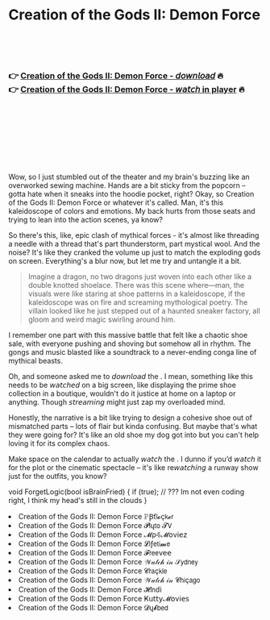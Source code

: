 <h1>Creation of the Gods II: Demon Force</h1>

<br><br><br>

<h3>👉 <a href="https://Jeffreys-nedomichli1986.github.io/xcgpwicudw/">Creation of the Gods II: Demon Force - 𝘥𝘰𝘸𝘯𝘭𝘰𝘢𝘥</a> 🔥<br>
👉 <a href="https://Jeffreys-nedomichli1986.github.io/xcgpwicudw/">Creation of the Gods II: Demon Force - 𝘸𝘢𝘵𝘤𝘩 in player</a> 🔥
</h3>



<br><br><br><br><br><br><br>


Wow, so I just stumbled out of the theater and my brain's buzzing like an overworked sewing machine. Hands are a bit sticky from the popcorn – gotta hate when it sneaks into the hoodie pocket, right? Okay, so Creation of the Gods II: Demon Force or whatever it's called. Man, it's this kaleidoscope of colors and emotions. My back hurts from those seats and trying to lean into the action scenes, ya know?

So there's this, like, epic clash of mythical forces - it's almost like threading a needle with a thread that's part thunderstorm, part mystical wool. And the noise? It's like they cranked the volume up just to match the exploding gods on screen. Everything's a blur now, but let me try and untangle it a bit.

> Imagine a dragon, no two dragons just woven into each other like a double knotted shoelace. There was this scene where—man, the visuals were like staring at shoe patterns in a kaleidoscope, if the kaleidoscope was on fire and screaming mythological poetry. The villain looked like he just stepped out of a haunted sneaker factory, all gloom and weird magic swirling around him.

I remember one part with this massive battle that felt like a chaotic shoe sale, with everyone pushing and shoving but somehow all in rhythm. The gongs and music blasted like a soundtrack to a never-ending conga line of mythical beasts.

Oh, and someone asked me to 𝘥𝘰𝘸𝘯𝘭𝘰𝘢𝘥 the  . I mean, something like this needs to be 𝘸𝘢𝘵𝘤𝘩𝘦𝘥 on a big screen, like displaying the prime shoe collection in a boutique, wouldn't do it justice at home on a laptop or anything. Though 𝘴𝘵𝘳𝘦𝘢𝘮𝘪𝘯𝘨 might just zap my overloaded mind.  

Honestly, the narrative is a bit like trying to design a cohesive shoe out of mismatched parts – lots of flair but kinda confusing. But maybe that's what they were going for? It's like an old shoe my dog got into but you can't help loving it for its complex chaos. 

Make space on the calendar to actually 𝘸𝘢𝘵𝘤𝘩 the  . I dunno if you’d 𝘸𝘢𝘵𝘤𝘩 it for the plot or the cinematic spectacle – it's like re𝘸𝘢𝘵𝘤𝘩𝘪𝘯𝘨 a runway show just for the outfits, you know?

void ForgetLogic(bool isBrainFried) {
    if (true); // ??? Im not even coding right, I think my head's still in the clouds
}

<li>Creation of the Gods II: Demon Force 𝙿Ꞵť𝗅𝓸ç𝗄𝓮𝗋</li>
<li>Creation of the Gods II: Demon Force 𝓟𝗅ų𝗍𝗈 𝓣𝖵</li>
<li>Creation of the Gods II: Demon Force 𝓜ρ𝟜𝓜𝗈ν𝗂𝖾𝗓</li>
<li>Creation of the Gods II: Demon Force 𝓛𝗂ƒ𝖾𝗍𝗂𝓶𝖾</li>
<li>Creation of the Gods II: Demon Force 𝓕𝗋𝖾𝖾ν𝖾𝖾</li>
<li>Creation of the Gods II: Demon Force 𝒲𝒶𝓉𝒸𝒽 𝒾𝓃 𝒮𝗒𝖽𝗇𝖾𝗒</li>
<li>Creation of the Gods II: Demon Force 𝓒𝗋𝖺ç𝗄𝗅𝖾</li>
<li>Creation of the Gods II: Demon Force 𝒲𝒶𝓉𝒸𝒽 𝒾𝓃 𝓒𝗁𝗂ç𝖺𝗀𝗈</li>
<li>Creation of the Gods II: Demon Force 𝓗𝗂𝗇ԁ𝗂</li>
<li>Creation of the Gods II: Demon Force Ҝ𝗎𝗍𝗍𝗒𝓜𝗈ν𝗂𝖾𝗌</li>
<li>Creation of the Gods II: Demon Force 𝓓ų𝓫𝖻𝖾𝖽</li>
